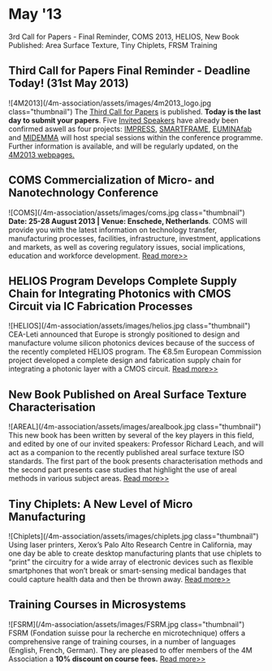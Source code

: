 # May '13

3rd Call for Papers - Final Reminder, COMS 2013, HELIOS, New Book Published: Area Surface Texture, Tiny Chiplets, FRSM Training
<!--break-->
## Third Call for Papers Final Reminder - Deadline Today! (31st May 2013)

![4M2013](/4m-association/assets/images/4m2013_logo.jpg class="thumbnail")
The [Third Call for Papers](/4m-association/content/Call-Papers-4M2013) is published. **Today is the last day to submit your papers**. Five [Invited Speakers](/4m-association/content/Invited-Speakers-4M2013) have already been confirmed aswell as four projects: [IMPRESS](http://www.impress-fp7.eu/), [SMARTFRAME](http://www.smart-frame.eu/site/), [EUMINAfab](http://www.euminafab.eu/) and [MIDEMMA](http://www.midemma.eu) will host special sessions within the conference programme. Further information is available, and will be regularly updated, on the [4M2013 webpages.](/4m-association/conference/2013)

## COMS Commercialization of Micro- and Nanotechnology Conference

![COMS](/4m-association/assets/images/coms.jpg class="thumbnail")
**Date: 25-28 August 2013 | Venue: Enschede, Netherlands**.
COMS will provide you with the latest information on technology transfer, manufacturing processes, facilities, infrastructure, investment, applications and markets, as well as covering regulatory issues, social implications, education and workforce development. [Read more>>](http://www.coms2013.com) 

## HELIOS Program Develops Complete Supply Chain for Integrating Photonics with CMOS Circuit via IC Fabrication Processes

![HELIOS](/4m-association/assets/images/helios.jpg class="thumbnail")
CEA-Leti announced that Europe is strongly positioned to design and manufacture volume silicon photonics devices because of the success of the recently completed HELIOS program. The €8.5m European Commission project developed a complete design and fabrication supply chain for integrating a photonic layer with a CMOS circuit. [Read more>>](http://www.cmmmagazine.com/mems/helios-program-develops-complete-supply-chain-for-integratin/)

## New Book Published on Areal Surface Texture Characterisation

![AREAL](/4m-association/assets/images/arealbook.jpg class="thumbnail")
This new book has been written by several of the key players in this field, and edited by one of our invited speakers: Professor Richard Leach, and will act as a companion to the recently published areal surface texture ISO standards. The first part of the book presents characterisation methods and the second part presents case studies that highlight the use of areal methods in various subject areas. [Read more>>](http://www.amazon.co.uk/Characterisation-Areal-Surface-Texture-Richard/dp/3642364578/ref=sr_1_1?ie=UTF8&qid=1367074977&sr=8-1&keywords=areal+leach)

## Tiny Chiplets: A New Level of Micro Manufacturing

![Chiplets](/4m-association/assets/images/chiplets.jpg class="thumbnail")
Using laser printers, Xerox’s Palo Alto Research Centre in California, may one day be able to create desktop manufacturing plants that use chiplets to “print” the circuitry for a wide array of electronic devices such as flexible smartphones that won’t break or smart-sensing medical bandages that could capture health data and then be thrown away.   [Read more>>](http://www.nytimes.com/2013/04/09/science/tiny-chiplets-are-a-new-level-of-micro-manufacturing.html?pagewanted=all&_r=0)

## Training Courses in Microsystems

![FSRM](/4m-association/assets/images/FSRM.jpg class="thumbnail")
FSRM (Fondation suisse pour la recherche en microtechnique) offers a comprehensive range of training courses, in a number of languages (English, French, German). They are pleased to offer members of the 4M Association a **10% discount on course fees.** [Read more>>](/4m-association/content/fsrm-training-courses)